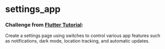 # settings_app


### Challenge from [Flutter Tutorial](https://flutter-tutorial.net/forms-in-flutter/switch-in-flutter/):
Create a settings page using switches to control various app features such as notifications, dark mode, location tracking, and automatic updates.
